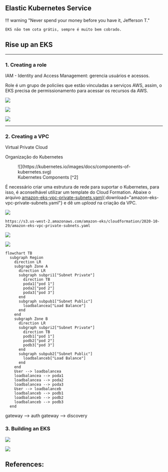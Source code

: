 
## Elastic Kubernetes Service

!!! warning "Never spend your money before you have it, Jefferson T."

    EKS não tem cota grátis, sempre é muito bem cobrado.



## Rise up an EKS

---

### 1. Creating a role

IAM - Identity and Access Management: gerencia usuários e acessos.

Role é um grupo de policiies que estão vinculadas a serviços AWS, assim, o EKS precisa de permissionamento para acessar os recursos da AWS.

![](../../../assets/images/cloud.aws.eks.role.1.png)

![](../../../assets/images/cloud.aws.eks.role.2.png)

![](../../../assets/images/cloud.aws.eks.role.3.png)

---

### 2. Creating a VPC
Virtual Private Cloud

Organização do Kubernetes

<figure markdown="span">
    ![](https://kubernetes.io/images/docs/components-of-kubernetes.svg)
    <figcaption>Kubernetes Components [^2]</figcaption>
</figure>

É necessário criar uma estrutura de rede para suportar o Kubernetes, para isso, é aconselhável utilizar um template do Cloud Formation. Abaixe o arquivo [amazon-eks-vpc-private-subnets.yaml](../../../assets/templates/amazon-eks-vpc-private-subnets.yaml){:download="amazon-eks-vpc-private-subnets.yaml"} e dê um *upload* na criação da VPC.

![](../../../assets/images/cloud.aws.eks.vpc.1.png)


``` shell
https://s3.us-west-2.amazonaws.com/amazon-eks/cloudformation/2020-10-29/amazon-eks-vpc-private-subnets.yaml
```

![](../../../assets/images/cloud.aws.eks.vpc.2.png)

![](../../../assets/images/cloud.aws.eks.vpc.3.png)


``` mermaid
flowchart TB
  subgraph Region
    direction LR
    subgraph Zone A
      direction LR
      subgraph subpri1["Subnet Private"]
        direction TB
        poda1["pod 1"]
        poda2["pod 2"]
        poda3["pod 3"]
      end
      subgraph subpub1["Subnet Public"]
        loadbalancea["Load Balance"]
      end
    end
    subgraph Zone B
      direction LR
      subgraph subpri2["Subnet Private"]
        direction TB
        podb1["pod 1"]
        podb2["pod 2"]
        podb3["pod 3"]
      end
      subgraph subpub2["Subnet Public"]
        loadbalanceb["Load Balance"]
      end
    end
    User --> loadbalancea
    loadbalancea --> poda1
    loadbalancea --> poda2
    loadbalancea --> poda3
    User --> loadbalanceb
    loadbalanceb --> podb1
    loadbalanceb --> podb2
    loadbalanceb --> podb3
  end
```

gateway --> auth
gateway --> discovery

### 3. Building an EKS

![](../../../assets/images/cloud.aws.eks.1.png)

![](../../../assets/images/cloud.aws.eks.2.png)



## References:

[^1]: [Setting up to use Amazon EKS](https://docs.aws.amazon.com/eks/latest/userguide/setting-up.html){target='_blank'}

[^2]: [Kubernetes Components](https://kubernetes.io/docs/concepts/overview/components/){:target="_blank"}

[^3]: :fontawesome-brands-youtube:{ .youtube } [Como criar um cluster Kubernetes na AWS com EKS](https://youtu.be/JrT5YV1KMeY){:target="_blank"} by [Fabricio Veronez](https://github.com/fabricioveronez){:target="_blank"}

    [![](https://img.youtube.com/vi/JrT5YV1KMeY/0.jpg){ width=60% }](https://youtu.be/JrT5YV1KMeY){:target="_blank"}

[^4]: [Creating a VPC for your Amazon EKS cluster](https://docs.aws.amazon.com/eks/latest/userguide/creating-a-vpc.html){:target="_blank"}

[^5]: [AWS Princing Calculator - EKS](https://calculator.aws/#/createCalculator/EKS){:target="_blank"}